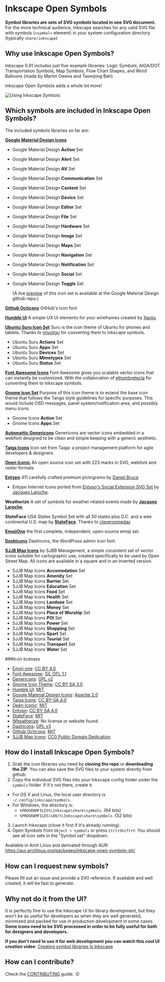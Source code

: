 # Inkscape Open Symbols
**Symbol libraries are sets of SVG symbols located in one SVG document.** For the more technical audience, Inkscape searches for any valid SVG file with symbols (```<symbol>``` element) in your system configuration directory (typically ```share/inkscape```)

## Why use Inkscape Open Symbols?

Inkscape 0.91 includes just five example libraries: Logic Symbols, AIGA/DOT Transportation Symbols, Map Symbols, Flow Chart Shapes, and Word Balloons (made by Martin Owens and Tavmjong Bah).

Inkscape Open Symbols adds a whole lot more!

![Using Inkscape Symbols](http://i.imgur.com/fHiouO8.png)

## Which symbols are included in Inkscape Open Symbols?

The included symbols libraries so far are:

**[Google Material Design Icons](https://github.com/google/material-design-icons)**
* Google Material Design **Action** Set
* Google Material Design **Alert** Set
* Google Material Design **AV** Set
* Google Material Design **Communication** Set
* Google Material Design **Content** Set
* Google Material Design **Device** Set
* Google Material Design **Editor** Set
* Google Material Design **File** Set
* Google Material Design **Hardware** Set
* Google Material Design **Image** Set
* Google Material Design **Maps** Set
* Google Material Design **Navigation** Set
* Google Material Design **Notification** Set
* Google Material Design **Social** Set
* Google Material Design **Toggle** Set

  (A live [preview](http://google.github.io/material-design-icons/) of this icon set is available at the Google Material Design github repo.)

**[Github Octicons](https://octicons.github.com/)**
GitHub's icon font

**[Humble UI](https://github.com/Xaviju/inkscape-open-symbols/wiki/Humble-UI)**
A simple UX UI elements for your wireframes created by [Xaviju](https://github.com/Xaviju)

**[Ubuntu Suru Icon Set](http://discourse.ubuntu.com/t/suru-icon-theme-for-desktop/1813)**
Suru is the icon theme of Ubuntu for phones and tablets. Thanks to [mivoligo](https://github.com/mivoligo) for converting them to inkscape symbols.

* Ubuntu Suru **Actions** Set
* Ubuntu Suru **Apps** Set
* Ubuntu Suru **Devices** Set
* Ubuntu Suru **Mimetypes** Set
* Ubuntu Suru **Status** Set

**[Font Awesome Icons](http://fortawesome.github.io/Font-Awesome/icons/)**
Font Awesome gives you scalable vector icons that can instantly be customized. With the collaboration of [elhombretecla](https://github.com/elhombretecla) for converting them to inkscape symbols.

**[Gnome Icon Set](https://github.com/GNOME/gnome-icon-theme-symbolic)**
Purpose of this icon theme is to extend the base icon theme that follows the
Tango style guidelines for specific purposes. This would include OSD messages,
panel system/notification area, and possibly menu icons.
* Gnome Icons **Action** Set
* Gnome Icons **Apps** Set

**[Automattic Genericons](https://github.com/Automattic/Genericons)** Genericons are vector icons embedded in a webfont designed to be clean and simple keeping with a generic aesthetic.

**[Taiga Icons](https://github.com/taigaio)** Icon set from Taiga: a project management platform for agile developers & designers.

**[Open Iconic](https://github.com/iconic/open-iconic)** An open source icon set with 223 marks in SVG, webfont and raster formats

**[Entypo](http://www.entypo.com/)** 411 carefully crafted premium pictograms by [Daniel Bruce](http://www.danielbruce.se/)
* Entypo Internet Icons ported from [Entypo's Social Extension SVG Set](http://www.entypo.com/) by [Jacques Laroche](http://currentperspectives.org/about/).

**Weatherize** A set of symbols for weather related events made by **[Jacques Laroche](http://currentperspectives.org/about/)**.

**StateFace** USA States Symbol Set with all 50 states plus D.C. and a wee continental U.S. map by **[StateFace](https://propublica.github.io/stateface/)**. Thanks to [cleversomeday](https://github.com/cleversomeday)

**[EmojiOne](http://emojione.com/)** the first complete, independent, open-source emoji set.

**[Dashicons](https://github.com/WordPress/dashicons)** Dashicons, the WordPress admin icon font.

**[SJJB Map Icons](http://www.sjjb.co.uk/mapicons/)** by SJBB Management, a simple consistent set of vector icons suitable for cartographic use, created specifically to be used by Open Street Map. All icons are available in a square and in an inverted version.
* SJJB Map Icons **Accomodation** Set
* SJJB Map Icons **Amenity** Set
* SJJB Map Icons **Barrier** Set
* SJJB Map Icons **Education** Set
* SJJB Map Icons **Food** Set
* SJJB Map Icons **Health** Set
* SJJB Map Icons **Landuse** Set
* SJJB Map Icons **Money** Set
* SJJB Map Icons **Place of Worship** Set
* SJJB Map Icons **POI** Set
* SJJB Map Icons **Power** Set
* SJJB Map Icons **Shopping** Set
* SJJB Map Icons **Sport** Set
* SJJB Map Icons **Tourist** Set
* SJJB Map Icons **Transport** Set
* SJJB Map Icons **Water** Set

###Icon licenses
- [Emoji one](http://emojione.com/licensing/): [CC BY 4.0](https://creativecommons.org/licenses/by/4.0/)
- [Font Awesome](http://fontawesome.io/license/): [SIL OFL 1.1](http://scripts.sil.org/OFL)
- [Genericons](https://github.com/Automattic/genericons-neue/blob/master/LICENSE.md): [GPL v2](https://www.gnu.org/licenses/old-licenses/gpl-2.0.en.html)
- [Gnome Icon Theme](https://github.com/GNOME/gnome-icon-theme-symbolic/blob/master/COPYING): [CC BY SA 3.0](https://creativecommons.org/licenses/by-sa/3.0/)
- [Humble UI](https://github.com/Xaviju/inkscape-open-symbols/wiki/Humble-UI): [MIT](https://opensource.org/licenses/MIT)
- [Google Material Design Icons](https://github.com/google/material-design-icons/blob/master/LICENSE): [Apache 2.0](http://www.apache.org/licenses/LICENSE-2.0)
- [Taiga Icons](https://github.com/taigaio/taiga-design/blob/master/LICENSE): [CC BY-SA 4.0](https://creativecommons.org/licenses/by-sa/4.0/)
- [Open Iconic](https://github.com/iconic/open-iconic/blob/master/ICON-LICENSE): [MIT](https://opensource.org/licenses/MIT)
- [Entypo](http://www.entypo.com/): [CC BY-SA 4.0](https://creativecommons.org/licenses/by-sa/4.0/)
- [StateFace](https://propublica.github.io/stateface/): [MIT](https://opensource.org/licenses/MIT)
- [Wheatherize](https://github.com/jlar0che): No license or website found.
- [Dashicons](https://github.com/WordPress/dashicons/blob/master/gpl.txt): [GPL v3](https://www.gnu.org/licenses/gpl-3.0.en.html)
- [Github Octicons](https://github.com/primer/octicons): [MIT](https://opensource.org/licenses/MIT)
- [SJJB Map Icons](http://www.sjjb.co.uk/mapicons/introduction): [CC0 Public Domain Dedication](https://creativecommons.org/publicdomain/zero/1.0/)

## How do I install Inkscape Open Symbols?

1. Grab the icon libraries you need by **cloning the repo** or **downloading the ZIP**. You can also save the SVG files to your system directly from github.
2. Copy the individual SVG files into your Inkscape config folder under the ```symbols``` folder. If it's not there, create it.
  - For OS X and Linux, the local user directory is `~/.config/inkscape/symbols`.
  - For Windows, the directory is:
    - `%PROGRAMFILES%\Inkscape\share\symbols`. (64 bits)
	- `%PROGRAMFILES(x86)%\Inkscape\share\symbols`. (32 bits)
3. Launch Inkscape (close it first if it's already running).
4. Open Symbols from ```Object > symbols``` or press ```Ctrl+Shift+Y```. You should see all icon sets in the "Symbol set" dropdown.

Available in Arch Linux and derivated through AUR: https://aur.archlinux.org/packages/inkscape-open-symbols-git/

## How can I request new symbols?

Please fill out an issue and provide a SVG reference. If available and well created, it will be fast to generate.

## Why not do it from the UI?
It is perfectly fine to use the Inkscape UI for library development, but they won't be as useful for developers as when they are well generated, minimized and packed for use in production development in some cases.
**Some icons need to be SVG processed in order to be fully useful for both for designers and developers.**

**If you don't need to use it for web development you can watch this cool UI creation video**: [Creating symbol libraries in Inkscape](https://www.youtube.com/watch?v=jdaGB0zCdHw)

## How can I contribute?
Check the [CONTRIBUTING](https://github.com/Xaviju/inkscape-open-symbols/blob/master/CONTRIBUTING.md) guide. :D
